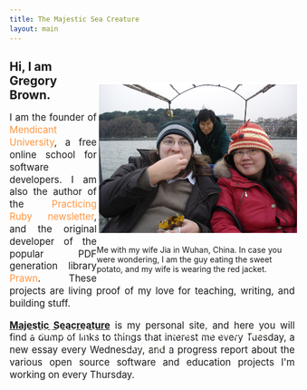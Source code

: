 ```yaml
---
title: The Majestic Sea Creature
layout: main
---
```

<div style="width: 350px; float: right; margin-top: 55px">
<img src="/images/wuhan.jpg" style="border: 4px solid white; width: 350px; margin-top: 0px;">

<p style="font-size: 1.0em">Me with my wife Jia in Wuhan, China. In case you were wondering, I am the guy eating the sweet potato, and my wife is wearing the red jacket.</p>
</div>



<div style="width: 425; height: 450px; ">

<h2>Hi, I am Gregory Brown.</h2>

<p style="text-align: justify; font-size: 1.2em; line-height: 1.3em">
I am the founder of <a href="http://university.rubymendicant.com" style="color: #ff9640; text-decoration: none;" target='_blank'>Mendicant University</a>, a free online school for software developers. I am also the author of the <a href="http://practicingruby.com" style="color: #ff9640; text-decoration: none;" target='_blank'>Practicing Ruby newsletter</a>, and the original developer of the popular PDF generation library <a href="http://prawn.majesticseacreature.com" style="color: #ff9640; text-decoration: none;" target='_blank'>Prawn</a>. These projects are living proof of my love for teaching, writing, and building stuff.
</p>

<p style="text-align: justify; font-size: 1.2em; line-height: 1.3em">
<b><u>Majestic Seacreature</u></b> is my personal site, and here you will find a dump of links to things that interest me every Tuesday, a new essay every Wednesday, and a progress report about the various open source software and education projects I'm working on every Thursday.</p>
</div>

<p style="font-family: 'Wicked Grit'; font-size: 1.5em; color: #FEFEF2; text-align: center">
LINK DUMPS ~ ESSAYS ~ PROJECT UPDATES ~ CONTACT
</p>

